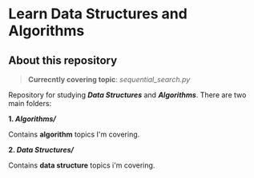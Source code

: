 # Learn Data Structures and Algorithms

## About this repository

> **Currecntly covering topic**: *sequential_search.py*

Repository for studying ***Data Structures*** and ***Algorithms***. There are two main folders:

**1. _Algorithms/_**

Contains **algorithm** topics I'm covering.

**2. _Data Structures/_**

Contains **data structure** topics i'm covering.
